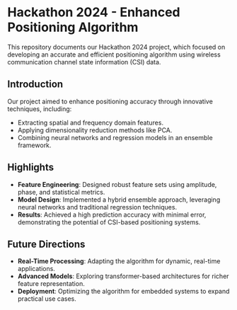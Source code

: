 # Hackathon 2024 - Enhanced Positioning Algorithm

This repository documents our Hackathon 2024 project, which focused on developing an accurate and efficient positioning algorithm using wireless communication channel state information (CSI) data.

## Introduction

Our project aimed to enhance positioning accuracy through innovative techniques, including:

- Extracting spatial and frequency domain features.
- Applying dimensionality reduction methods like PCA.
- Combining neural networks and regression models in an ensemble framework.

## Highlights

- **Feature Engineering**: Designed robust feature sets using amplitude, phase, and statistical metrics.
- **Model Design**: Implemented a hybrid ensemble approach, leveraging neural networks and traditional regression techniques.
- **Results**: Achieved a high prediction accuracy with minimal error, demonstrating the potential of CSI-based positioning systems.

## Future Directions

- **Real-Time Processing**: Adapting the algorithm for dynamic, real-time applications.
- **Advanced Models**: Exploring transformer-based architectures for richer feature representation.
- **Deployment**: Optimizing the algorithm for embedded systems to expand practical use cases.
